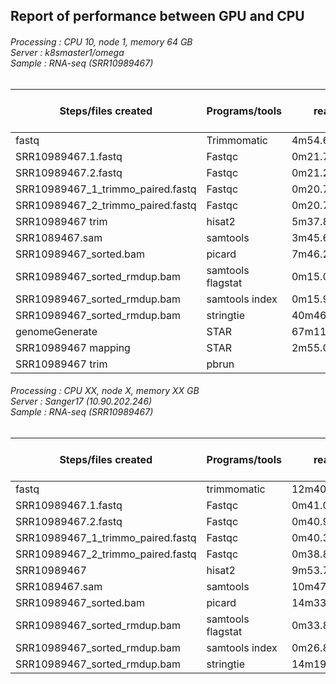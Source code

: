 ## Report of performance between GPU and CPU

###### Processing : CPU 10, node 1, memory 64 GB<br>Server : k8smaster1/omega<br>Sample : RNA-seq (SRR10989467)

Steps/files created | Programs/tools | real | user | sys | overall<br>alignment rate
--- | --- | --- | --- |--- |---
fastq | Trimmomatic | 4m54.646s | 4m6.433s | 2m25.941s
SRR10989467.1.fastq|	Fastqc|	0m21.735s|	0m22.806s|	0m1.355s
SRR10989467.2.fastq|	Fastqc|	0m21.272s|	0m21.897s|	0m1.370s
SRR10989467_1_trimmo_paired.fastq|	Fastqc|	0m20.770s|	0m21.525s|	0m1.399s
SRR10989467_2_trimmo_paired.fastq|	Fastqc|	0m20.797s|	0m21.979s|	0m1.354s
SRR10989467 trim|	hisat2|	5m37.831s|	32m39.923s|	0m32.199s | 77.30%
SRR1089467.sam|	samtools|	3m45.601s|	3m29.151s|	0m10.682s
SRR10989467_sorted.bam|	picard|	7m46.290s|	10m23.874s|	0m16.338s
SRR10989467_sorted_rmdup.bam|	samtools flagstat	|0m15.076s|	0m14.172s|	0m0.802s
SRR10989467_sorted_rmdup.bam|	samtools index|	0m15.911s	|0m15.405s	|0m0.417s
SRR10989467_sorted_rmdup.bam|	stringtie|	40m46.360s	|41m50.743s|	0m15.878s
genomeGenerate  |	STAR|	67m11.701s	|280m10.123s	|3m42.097s
SRR10989467 mapping |	STAR|	2m55.012s|	12m42.618s|	0m31.139s
SRR10989467 trim	|pbrun			

###### Processing : CPU XX, node X, memory XX GB<br>Server : Sanger17 (10.90.202.246)<br>Sample : RNA-seq (SRR10989467)

Steps/files created | Programs/tools | real | user | sys | overall<br>alignment rate
--- | --- | --- | --- |--- |---
fastq|	trimmomatic 	|12m40.120s	|6m31.020s	|11m4.076s
SRR10989467.1.fastq	|Fastqc	|0m41.084s	|0m41.764s	|0m2.824s
SRR10989467.2.fastq	|Fastqc	|0m40.972s		| |0m2.364s
SRR10989467_1_trimmo_paired.fastq	|Fastqc|	0m40.318s	|0m41.668s	|0m1.888s
SRR10989467_2_trimmo_paired.fastq|	Fastqc	|0m38.851s	|0m39.700s	|0m1.720s
SRR10989467	|hisat2|	9m53.742s	|52m30.204s|	5m47.388s | 77.30%
SRR1089467.sam	|samtools	|10m47.832s	|10m22.552s	|0m24.704s
SRR10989467_sorted.bam	|picard	|14m33.567s	|73m14.956s	|6m26.196s
SRR10989467_sorted_rmdup.bam	|samtools flagstat	|0m33.883s	|0m30.672s	|0m3.208s
SRR10989467_sorted_rmdup.bam	|samtools index	|0m26.817s	|0m26.232s	|0m0.580s
SRR10989467_sorted_rmdup.bam	|stringtie	|14m19.681s	|14m17.672s	|0m28.544s

